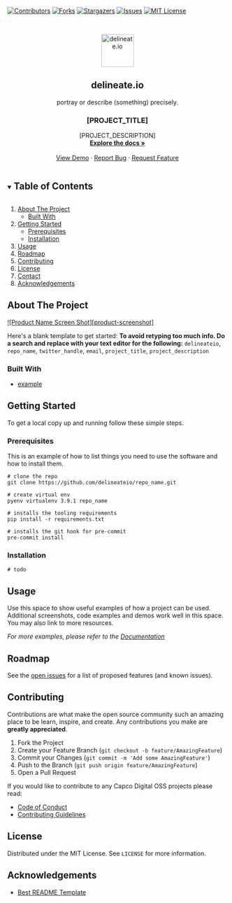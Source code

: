 [![Contributors][contributors-shield]][contributors-url]
[![Forks][forks-shield]][forks-url]
[![Stargazers][stars-shield]][stars-url]
[![Issues][issues-shield]][issues-url]
[![MIT License][license-shield]][license-url]

<!-- PROJECT LOGO -->
<br />
<p align="center">
  <img alt="delineate.io" src="https://github.com/delineateio/.github/blob/master/assets/logo.png?raw=true" height="75" />
  <h2 align="center">delineate.io</h2>
  <p align="center">portray or describe (something) precisely.</p>

  <h3 align="center">[PROJECT_TITLE]</h3>

  <p align="center">
    [PROJECT_DESCRIPTION]
    <br />
    <a href="https://github.com/delineateio/repo_name"><strong>Explore the docs »</strong></a>
    <br />
    <br />
    <a href="https://github.com/delineateio/repo_name">View Demo</a>
    ·
    <a href="https://github.com/delineateio/repo_name/issues">Report Bug</a>
    ·
    <a href="https://github.com/delineateio/repo_name/issues">Request Feature</a>
  </p>
</p>

<!-- TABLE OF CONTENTS -->
<details open="open">
  <summary><h2 style="display: inline-block">Table of Contents</h2></summary>
  <ol>
    <li>
      <a href="#about-the-project">About The Project</a>
      <ul>
        <li><a href="#built-with">Built With</a></li>
      </ul>
    </li>
    <li>
      <a href="#getting-started">Getting Started</a>
      <ul>
        <li><a href="#prerequisites">Prerequisites</a></li>
        <li><a href="#installation">Installation</a></li>
      </ul>
    </li>
    <li><a href="#usage">Usage</a></li>
    <li><a href="#roadmap">Roadmap</a></li>
    <li><a href="#contributing">Contributing</a></li>
    <li><a href="#license">License</a></li>
    <li><a href="#contact">Contact</a></li>
    <li><a href="#acknowledgements">Acknowledgements</a></li>
  </ol>
</details>

<!-- ABOUT THE PROJECT -->
## About The Project

[![Product Name Screen Shot][product-screenshot]](https://example.com)

Here's a blank template to get started:
**To avoid retyping too much info. Do a search and replace with your text editor for the following:**
`delineateio`, `repo_name`, `twitter_handle`, `email`, `project_title`, `project_description`

### Built With

* [example](http://example.com)

<!-- GETTING STARTED -->
## Getting Started

To get a local copy up and running follow these simple steps.

### Prerequisites

This is an example of how to list things you need to use the software and how to install them.

```shell
# clone the repo
git clone https://github.com/delineateio/repo_name.git

# create virtual env
pyenv virtualenv 3.9.1 repo_name

# installs the tooling requirements
pip install -r requirements.txt

# installs the git hook for pre-commit
pre-commit install
```

### Installation

```shell
# todo
```

<!-- USAGE EXAMPLES -->
## Usage

Use this space to show useful examples of how a project can be used. Additional screenshots, code examples and demos work well in this space. You may also link to more resources.

_For more examples, please refer to the [Documentation](https://example.com)_

<!-- ROADMAP -->
## Roadmap

See the [open issues](https://github.com/delineateio/repo_name/issues) for a list of proposed features (and known issues).

<!-- CONTRIBUTING -->
## Contributing

Contributions are what make the open source community such an amazing place to be learn, inspire, and create. Any contributions you make are **greatly appreciated**.

1. Fork the Project
2. Create your Feature Branch (`git checkout -b feature/AmazingFeature`)
3. Commit your Changes (`git commit -m 'Add some AmazingFeature'`)
4. Push to the Branch (`git push origin feature/AmazingFeature`)
5. Open a Pull Request

If you would like to contribute to any Capco Digital OSS projects please read:

* [Code of Conduct](https://github.com/delineateio/.github/blob/master/CODE_OF_CONDUCT.md)
* [Contributing Guidelines](https://github.com/delineateio/.github/blob/master/CONTRIBUTING.md)

<!-- LICENSE -->
## License

Distributed under the MIT License. See `LICENSE` for more information.

<!-- ACKNOWLEDGEMENTS -->
## Acknowledgements

* [Best README Template](https://github.com/othneildrew/Best-README-Template/blob/master/README.md)

<!-- MARKDOWN LINKS & IMAGES -->
<!-- https://www.markdownguide.org/basic-syntax/#reference-style-links -->
[contributors-shield]: https://img.shields.io/github/contributors/delineateio/repo_name.svg?style=for-the-badge
[contributors-url]: https://github.com/delineateio/repo_name/graphs/contributors
[forks-shield]: https://img.shields.io/github/forks/delineateio/repo_name.svg?style=for-the-badge
[forks-url]: https://github.com/delineateio/repo_name/network/members
[stars-shield]: https://img.shields.io/github/stars/delineateio/repo_name.svg?style=for-the-badge
[stars-url]: https://github.com/delineateio/repo_name/stargazers
[issues-shield]: https://img.shields.io/github/issues/delineateio/repo_name.svg?style=for-the-badge
[issues-url]: https://github.com/delineateio/repo_name/issues
[license-shield]: https://img.shields.io/github/license/delineateio/repo_name.svg?style=for-the-badge
[license-url]: https://github.com/delineateio/repo_name/blob/master/LICENSE
